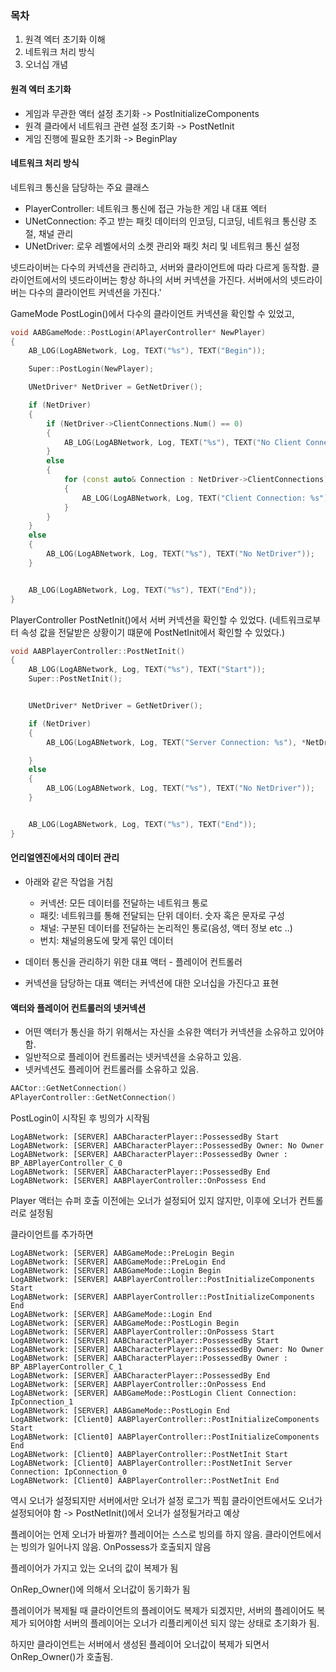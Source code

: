 
### 목차
1. 원격 엑터 초기화 이해
2. 네트워크 처리 방식
3. 오너십 개념



#### 원격 엑터 초기화

* 게임과 무관한 액터 설정 초기화 -> PostInitializeComponents
* 원격 클라에서 네트워크 관련 설정 초기화 -> PostNetInit
* 게임 진행에 필요한 초기화 -> BeginPlay


#### 네트워크 처리 방식

네트워크 통신을 담당하는 주요 클래스

* PlayerController: 네트워크 통신에 접근 가능한 게임 내 대표 엑터
* UNetConnection: 주고 받는 패킷 데이터의 인코딩, 디코딩, 네트워크 통신량 조절, 채널 관리
* UNetDriver: 로우 레벨에서의 소켓 관리와 패킷 처리 및 네트워크 통신 설정

넷드라이버는 다수의 커넥션을 관리하고, 서버와 클라이언트에 따라 다르게 동작함.
클라이언트에서의 넷드라이버는 항상 하나의 서버 커넥션을 가진다.
서버에서의 넷드라이버는 다수의 클라이언트 커넥션을 가진다.'

GameMode PostLogin()에서 다수의 클라이언트 커넥션을 확인할 수 있었고,
```cpp
void AABGameMode::PostLogin(APlayerController* NewPlayer)
{
	AB_LOG(LogABNetwork, Log, TEXT("%s"), TEXT("Begin"));

	Super::PostLogin(NewPlayer);

	UNetDriver* NetDriver = GetNetDriver();

	if (NetDriver)
	{
		if (NetDriver->ClientConnections.Num() == 0)
		{
			AB_LOG(LogABNetwork, Log, TEXT("%s"), TEXT("No Client Connection"));
		}
		else
		{
			for (const auto& Connection : NetDriver->ClientConnections)
			{
				AB_LOG(LogABNetwork, Log, TEXT("Client Connection: %s"), *Connection->GetName());
			}
		}
	}
	else
	{
		AB_LOG(LogABNetwork, Log, TEXT("%s"), TEXT("No NetDriver"));
	}


	AB_LOG(LogABNetwork, Log, TEXT("%s"), TEXT("End"));
}
```

PlayerController PostNetInit()에서 서버 커넥션을 확인할 수 있었다.
(네트워크로부터 속성 값을 전달받은 상황이기 떄문에 PostNetInit에서 확인할 수 있었다.)

```cpp
void AABPlayerController::PostNetInit()
{
	AB_LOG(LogABNetwork, Log, TEXT("%s"), TEXT("Start"));
	Super::PostNetInit();


	UNetDriver* NetDriver = GetNetDriver();

	if (NetDriver)
	{
		AB_LOG(LogABNetwork, Log, TEXT("Server Connection: %s"), *NetDriver->ServerConnection->GetName());

	}
	else
	{
		AB_LOG(LogABNetwork, Log, TEXT("%s"), TEXT("No NetDriver"));
	}


	AB_LOG(LogABNetwork, Log, TEXT("%s"), TEXT("End"));
}
```

#### 언리얼엔진에서의 데이터 관리

* 아래와 같은 작업을 거침
	* 커넥션: 모든 데이터를 전달하는 네트워크 통로
	* 패킷: 네트워크를 통해 전달되는 단위 데이터. 숫자 혹은 문자로 구성
	* 채널: 구분된 데이터를 전달하는 논리적인 통로(음성, 액터 정보 etc ..)
	* 번치: 채널의용도에 맞게 묶인 데이터

* 데이터 통신을 관리하기 위한 대표 액터 - 플레이어 컨트롤러
*  커넥션을 담당하는 대표 액터는 커넥션에 대한 오너십을 가진다고 표현


#### 액터와 플레이어 컨트롤러의 넷커넥션

* 어떤 액터가 통신을 하기 위해서는 자신을 소유한 액터가 커넥션을 소유하고 있어야함.
* 일반적으로 플레이어 컨트롤러는 넷커넥션을 소유하고 있음.
* 넷커넥션도 플레이어 컨트롤러를 소유하고 있음.

```cpp
AACtor::GetNetConnection()
APlayerController::GetNetConnection()
```


PostLogin이 시작된 후 빙의가 시작됨

```
LogABNetwork: [SERVER] AABCharacterPlayer::PossessedBy Start
LogABNetwork: [SERVER] AABCharacterPlayer::PossessedBy Owner: No Owner
LogABNetwork: [SERVER] AABCharacterPlayer::PossessedBy Owner : BP_ABPlayerController_C_0
LogABNetwork: [SERVER] AABCharacterPlayer::PossessedBy End
LogABNetwork: [SERVER] AABPlayerController::OnPossess End
```

Player 액터는 슈퍼 호출 이전에는 오너가 설정되어 있지 않지만,  이후에 오너가 컨트롤러로 설정됨

클라이언트를 추가하면

```
LogABNetwork: [SERVER] AABGameMode::PreLogin Begin
LogABNetwork: [SERVER] AABGameMode::PreLogin End
LogABNetwork: [SERVER] AABGameMode::Login Begin
LogABNetwork: [SERVER] AABPlayerController::PostInitializeComponents Start
LogABNetwork: [SERVER] AABPlayerController::PostInitializeComponents End
LogABNetwork: [SERVER] AABGameMode::Login End
LogABNetwork: [SERVER] AABGameMode::PostLogin Begin
LogABNetwork: [SERVER] AABPlayerController::OnPossess Start
LogABNetwork: [SERVER] AABCharacterPlayer::PossessedBy Start
LogABNetwork: [SERVER] AABCharacterPlayer::PossessedBy Owner: No Owner
LogABNetwork: [SERVER] AABCharacterPlayer::PossessedBy Owner : BP_ABPlayerController_C_1
LogABNetwork: [SERVER] AABCharacterPlayer::PossessedBy End
LogABNetwork: [SERVER] AABPlayerController::OnPossess End
LogABNetwork: [SERVER] AABGameMode::PostLogin Client Connection: IpConnection_1
LogABNetwork: [SERVER] AABGameMode::PostLogin End
LogABNetwork: [Client0] AABPlayerController::PostInitializeComponents Start
LogABNetwork: [Client0] AABPlayerController::PostInitializeComponents End
LogABNetwork: [Client0] AABPlayerController::PostNetInit Start
LogABNetwork: [Client0] AABPlayerController::PostNetInit Server Connection: IpConnection_0
LogABNetwork: [Client0] AABPlayerController::PostNetInit End
```

역시 오너가 설정되지만 서버에서만 오너가 설정 로그가 찍힘
클라이언트에서도 오너가 설정되어야 함 -> PostNetInit()에서 오너가 설정될거라고 예상


플레이어는 언제 오너가 바뀔까? 플레이어는 스스로 빙의를 하지 않음.
클라이언트에서는 빙의가 일어나지 않음. OnPossess가 호출되지 않음

플레이어가 가지고 있는 오너의 값이 복제가 됨

OnRep_Owner()에 의해서 오너값이 동기화가 됨

플레이어가 복제될 때 클라이언트의 플레이어도 복제가 되겠지만, 서버의 플레이어도 복제가 되어야함 서버의 플레이어는 오너가 리플리케이션 되지 않는 상태로 초기화가 됨.

하지만 클라이언트는 서버에서 생성된 플레이어 오너값이 복제가 되면서 OnRep_Owner()가 호출됨.

